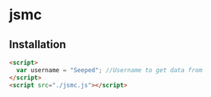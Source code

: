 # jsmc

## Installation
```html 
<script>
  var username = "Seeped"; //Username to get data from
</script>
<script src="./jsmc.js"></script>
```
